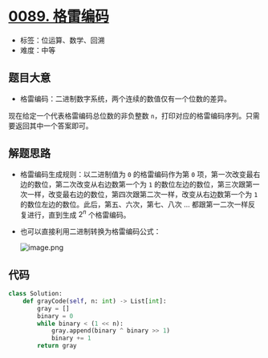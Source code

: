 # [0089. 格雷编码](https://leetcode.cn/problems/gray-code/)

- 标签：位运算、数学、回溯
- 难度：中等

## 题目大意

- 格雷编码：二进制数字系统，两个连续的数值仅有一个位数的差异。

现在给定一个代表格雷编码总位数的非负整数 `n`，打印对应的格雷编码序列。只需要返回其中一个答案即可。

## 解题思路

- 格雷编码生成规则：以二进制值为 `0` 的格雷编码作为第 `0` 项，第一次改变最右边的数位，第二次改变从右边数第一个为 `1` 的数位左边的数位，第三次跟第一次一样，改变最右边的数位，第四次跟第二次一样，改变从右边数第一个为 `1` 的数位左边的数位。此后，第五、六次，第七、八次 ... 都跟第一二次一样反复进行，直到生成 $2^n$​ 个格雷编码。

- 也可以直接利用二进制转换为格雷编码公式：

  ![image.png](https://pic.leetcode-cn.com/1013850d7f6c8cf1d99dc0ac3292264b74f6a52d84e0215f540c80952e184f41-image.png)

## 代码

```python
class Solution:
    def grayCode(self, n: int) -> List[int]:
        gray = []
        binary = 0
        while binary < (1 << n):
            gray.append(binary ^ binary >> 1)
            binary += 1
        return gray
```
